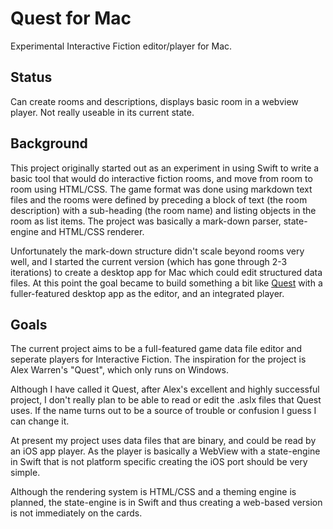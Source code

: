 Quest for Mac
=============

Experimental Interactive Fiction editor/player for Mac.


Status
------

Can create rooms and descriptions, displays basic room in a webview
player.  Not really useable in its current state.


Background
----------

This project originally started out as an experiment in using Swift to
write a basic tool that would do interactive fiction rooms, and move
from room to room using HTML/CSS.  The game format was done using
markdown text files and the rooms were defined by preceding a block of
text (the room description) with a sub-heading (the room name) and
listing objects in the room as list items.  The project was basically a
mark-down parser, state-engine and HTML/CSS renderer.

Unfortunately the mark-down structure didn't scale beyond
rooms very well, and I started the current version (which has gone
through 2-3 iterations) to create a desktop app for Mac which could
edit structured data files.  At this point the goal became to build
something a bit like [Quest](https://github.com/textadventures/quest)
with a fuller-featured desktop app as the editor, and an integrated
player.


Goals
-----

The current project aims to be a full-featured game data file editor and
seperate players for Interactive Fiction.  The inspiration for the
project is Alex Warren's "Quest", which only runs on Windows.

Although I have called it Quest, after Alex's excellent and highly
successful project, I don't really plan to be able to read or edit the
.aslx files that Quest uses.  If the name turns out to be a source of
trouble or confusion I guess I can change it.

At present my project uses data files that are binary, and could be read
by an iOS app player.  As the player is basically a WebView with a
state-engine in Swift that is not platform specific creating the iOS
port should be very simple.

Although the rendering system is HTML/CSS and a theming engine is
planned, the state-engine is in Swift and thus creating a web-based
version is not immediately on the cards.

